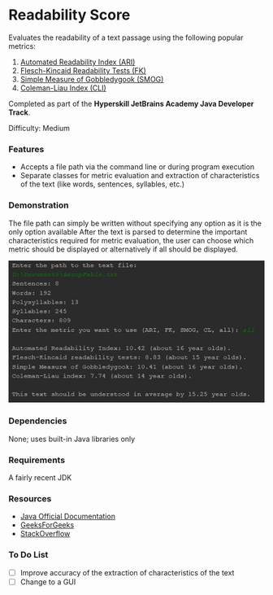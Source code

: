 # Readability Score

Evaluates the readability of a text passage using the following popular metrics:
1. [Automated Readability Index (ARI)](https://en.wikipedia.org/wiki/Automated_readability_index)
2. [Flesch-Kincaid Readability Tests (FK)](https://en.wikipedia.org/wiki/Flesch%E2%80%93Kincaid_readability_tests)
3. [Simple Measure of Gobbledygook (SMOG)](https://en.wikipedia.org/wiki/SMOG)
4. [Coleman-Liau Index (CLI)](https://en.wikipedia.org/wiki/Coleman%E2%80%93Liau_index)

Completed as part of the **Hyperskill JetBrains Academy Java Developer Track**.

Difficulty: Medium

### Features
* Accepts a file path via the command line or during program execution
* Separate classes for metric evaluation and extraction of characteristics of the text (like words, sentences, syllables, etc.)

### Demonstration

The file path can simply be written without specifying any option as it is the only option available
After the text is parsed to determine the important characteristics required for metric evaluation, the user can choose which metric should be displayed or alternatively if all should be displayed.

![Demo](media/demo.jpg)

### Dependencies

None; uses built-in Java libraries only

### Requirements

A fairly recent JDK

### Resources

* [Java Official Documentation](https://docs.oracle.com/javase/8/docs/)
* [GeeksForGeeks](https://www.geeksforgeeks.org/)
* [StackOverflow](https://stackoverflow.com/)

### To Do List

- [ ] Improve accuracy of the extraction of characteristics of the text
- [ ] Change to a GUI